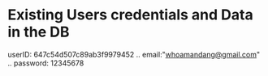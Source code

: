# Existing Users credentials and Data in the DB

userID: 647c54d507c89ab3f9979452
..
email:"whoamandang@gmail.com"
..
password: 12345678


